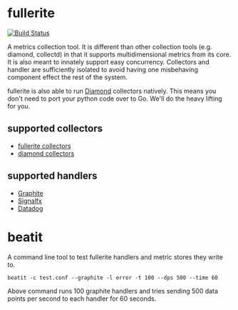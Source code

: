 # fullerite

[![Build Status](https://travis-ci.org/baris/fullerite.svg?branch=master)](https://travis-ci.org/baris/fullerite)

A metrics collection tool. It is different than other collection tools (e.g. diamond, collectd) in that it supports multidimensional metrics from its core. It is also meant to innately support easy concurrency. Collectors and handler are sufficiently isolated to avoid having one misbehaving component effect the rest of the system. 

fullerite is also able to run [Diamond](https://github.com/python-diamond/Diamond) collectors natively. This means you don't need to port your python code over to Go. We'll do the heavy lifting for you.

## supported collectors
 * [fullerite collectors](src/fullerite/collector)
 * [diamond collectors](src/diamond/collectors)

## supported handlers
 * [Graphite](http://graphite.wikidot.com/)
 * [Signalfx](https://www.signalfx.com)
 * [Datadog](https://www.datadoghq.com)

# beatit

A command line tool to test fullerite handlers and metric stores they write to.

    beatit -c test.conf --graphite -l error -t 100 --dps 500 --time 60

Above command runs 100 graphite handlers and tries sending 500 data points per second to each handler for 60 seconds.
